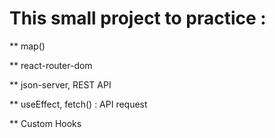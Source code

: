 # This small project to practice :

** map()

** react-router-dom

** json-server, REST API

** useEffect, fetch() : API request

** Custom Hooks
